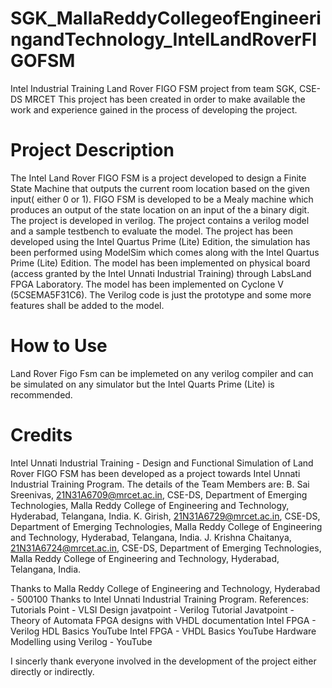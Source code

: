 # SGK_MallaReddyCollegeofEngineeringandTechnology_IntelLandRoverFIGOFSM
Intel Industrial Training Land Rover FIGO FSM project from team SGK, CSE-DS MRCET
This project has been created in order to make available the work and experience gained in the process of developing the project.
# Project Description
The Intel Land Rover FIGO FSM is a project developed to design a Finite State Machine that outputs the current room location based on the given input( either 0 or 1).
FIGO FSM is developed to be a Mealy machine which produces an output of the state location on an input of the a binary digit.
The project is developed in verilog.
The project contains a verilog model and a sample testbench to evaluate the model.
The project has been developed using the Intel Quartus Prime (Lite) Edition, the simulation has been performed using ModelSim which comes along with the Intel Quartus Prime (Lite) Edition.
The model has been implemented on physical board (access granted by the Intel Unnati Industrial Training) through LabsLand FPGA Laboratory.
The model has been implemented on Cyclone V (5CSEMA5F31C6).
The Verilog code is just the prototype and some more features shall be added to the model.
# How to Use
Land Rover Figo Fsm can be implemeted on any verilog compiler and can be simulated on any simulator but the Intel Quarts Prime (Lite) is recommended.
# Credits
Intel Unnati Industrial Training - Design and Functional Simulation of Land Rover FIGO FSM
has been developed as a project towards Intel Unnati Industrial Training Program.
The details of the Team Members are:
B. Sai Sreenivas, 21N31A6709@mrcet.ac.in, CSE-DS, Department of Emerging Technologies, Malla Reddy College of Engineering and Technology, Hyderabad, Telangana, India.
K. Girish, 21N31A6729@mrcet.ac.in, CSE-DS, Department of Emerging Technologies, Malla Reddy College of Engineering and Technology, Hyderabad, Telangana, India.
J. Krishna Chaitanya, 21N31A6724@mrcet.ac.in, CSE-DS, Department of Emerging Technologies, Malla Reddy College of Engineering and Technology, Hyderabad, Telangana, India.

Thanks to Malla Reddy College of Engineering and Technology, Hyderabad - 500100
Thanks to Intel Unnati Industrial Training Program.
References:
Tutorials Point - VLSI Design
javatpoint - Verilog Tutorial
Javatpoint - Theory of Automata
FPGA designs with VHDL documentation
Intel FPGA - Verilog HDL Basics YouTube
Intel FPGA -  VHDL Basics YouTube
Hardware Modelling using Verilog - YouTube

I sincerly thank everyone involved in the development of the project either directly or indirectly.

